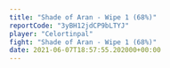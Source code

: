 ```yaml
---
title: "Shade of Aran - Wipe 1 (68%)"
reportCode: "3yBH12jdCP9bLTYJ"
player: "Celortinpal"
fight: "Shade of Aran - Wipe 1 (68%)"
date: 2021-06-07T18:57:55.202000+00:00
---
```

